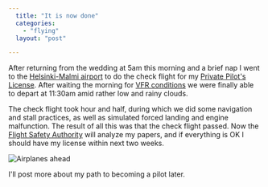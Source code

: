 ```yaml
---
  title: "It is now done"
  categories: 
    - "flying"
  layout: "post"

---
```

After returning from the wedding at 5am this morning and a brief nap I went to the [Helsinki-Malmi airport][1] to do the check flight for my [Private Pilot's License][2]. After waiting the morning for [VFR conditions][3] we were finally able to depart at 11:30am amid rather low and rainy clouds.

The check flight took hour and half, during which we did some navigation and stall practices, as well as simulated forced landing and engine malfunction. The result of all this was that the check flight passed. Now the [Flight Safety Authority][4] will analyze my papers, and if everything is OK I should have my license within next two weeks.

![Airplanes ahead](https://d2vqpl3tx84ay5.cloudfront.net/Airplanes_ahead.jpg)

I'll post more about my path to becoming a pilot later.

[1]: http://www.ilmailulaitos.fi/airport_helsinki-malmi
[2]: http://en.wikipedia.org/wiki/Private_Pilot_Licence
[3]: http://en.wikipedia.org/wiki/Visual_flight_rules
[4]: http://www.flightsafetyauthority.fi/aviators
